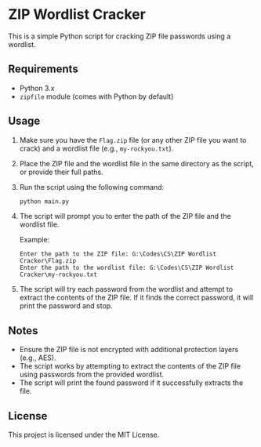 
# ZIP Wordlist Cracker

This is a simple Python script for cracking ZIP file passwords using a wordlist.

## Requirements

- Python 3.x
- `zipfile` module (comes with Python by default)

## Usage

1. Make sure you have the `Flag.zip` file (or any other ZIP file you want to crack) and a wordlist file (e.g., `my-rockyou.txt`).
2. Place the ZIP file and the wordlist file in the same directory as the script, or provide their full paths.
3. Run the script using the following command:

   ```bash
   python main.py
   ```

4. The script will prompt you to enter the path of the ZIP file and the wordlist file.

   Example:
   ```
   Enter the path to the ZIP file: G:\Codes\CS\ZIP Wordlist Cracker\Flag.zip
   Enter the path to the wordlist file: G:\Codes\CS\ZIP Wordlist Cracker\my-rockyou.txt
   ```

5. The script will try each password from the wordlist and attempt to extract the contents of the ZIP file. If it finds the correct password, it will print the password and stop.

## Notes

- Ensure the ZIP file is not encrypted with additional protection layers (e.g., AES).
- The script works by attempting to extract the contents of the ZIP file using passwords from the provided wordlist.
- The script will print the found password if it successfully extracts the file.

## License

This project is licensed under the MIT License.
